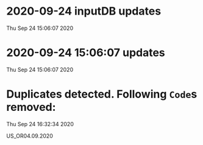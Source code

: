 
# 2020-09-24 inputDB updates 
 Thu Sep 24 15:06:07 2020 


# 2020-09-24 15:06:07 updates 
 Thu Sep 24 15:06:07 2020 


# Duplicates detected. Following `Code`s removed: 
 Thu Sep 24 16:32:34 2020 

US_OR04.09.2020